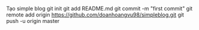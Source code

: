Tạo simple blog
git init
git add README.md
git commit -m "first commit"
git remote add origin https://github.com/doanhoangvu98/simpleblog.git
git push -u origin master